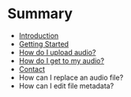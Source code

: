 # Summary

* [Introduction](README.md)
* [Getting Started](getting-started.md)
* [How do I upload audio?](how-do-i-upload-audio.md)
* [How do I get to my audio?](how-do-i-get-to-my-audio.md)
* [Contact](chapter1.md)
* How can I replace an audio file?
* How can I edit file metadata?

